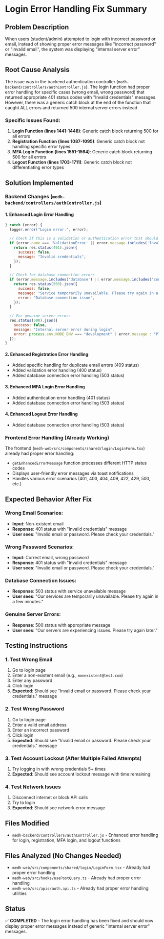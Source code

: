 # Login Error Handling Fix Summary

## Problem Description
When users (student/admin) attempted to login with incorrect password or email, instead of showing proper error messages like "incorrect password" or "invalid email", the system was displaying "internal server error" messages.

## Root Cause Analysis
The issue was in the backend authentication controller (`medh-backend/controllers/authController.js`). The login function had proper error handling for specific cases (wrong email, wrong password) that returned appropriate 401 status codes with "Invalid credentials" messages. However, there was a generic catch block at the end of the function that caught ALL errors and returned 500 internal server errors instead.

### Specific Issues Found:
1. **Login Function (lines 1441-1448)**: Generic catch block returning 500 for all errors
2. **Registration Function (lines 1087-1095)**: Generic catch block not handling specific error types
3. **MFA Login Function (lines 1551-1564)**: Generic catch block returning 500 for all errors
4. **Logout Function (lines 1703-1711)**: Generic catch block not differentiating error types

## Solution Implemented

### Backend Changes (`medh-backend/controllers/authController.js`)

#### 1. Enhanced Login Error Handling
```javascript
} catch (error) {
  logger.error("Login error:", error);
  
  // Check if this is a validation or authentication error that should not be treated as 500
  if (error.name === 'ValidationError' || error.message.includes('Invalid credentials') || error.message.includes('User not found')) {
    return res.status(401).json({
      success: false,
      message: "Invalid credentials",
    });
  }
  
  // Check for database connection errors
  if (error.message.includes('database') || error.message.includes('connection') || error.code === 'ECONNREFUSED') {
    return res.status(503).json({
      success: false,
      message: "Service temporarily unavailable. Please try again in a moment.",
      error: "Database connection issue",
    });
  }
  
  // For genuine server errors
  res.status(500).json({
    success: false,
    message: "Internal server error during login",
    error: process.env.NODE_ENV === "development" ? error.message : "Please try again later",
  });
}
```

#### 2. Enhanced Registration Error Handling
- Added specific handling for duplicate email errors (409 status)
- Added validation error handling (400 status)
- Added database connection error handling (503 status)

#### 3. Enhanced MFA Login Error Handling
- Added authentication error handling (401 status)
- Added database connection error handling (503 status)

#### 4. Enhanced Logout Error Handling
- Added database connection error handling (503 status)

### Frontend Error Handling (Already Working)
The frontend (`medh-web/src/components/shared/login/LoginForm.tsx`) already had proper error handling:
- `getEnhancedErrorMessage` function processes different HTTP status codes
- Displays user-friendly error messages via toast notifications
- Handles various error scenarios (401, 403, 404, 409, 422, 429, 500, etc.)

## Expected Behavior After Fix

### Wrong Email Scenarios:
- **Input**: Non-existent email
- **Response**: 401 status with "Invalid credentials" message
- **User sees**: "Invalid email or password. Please check your credentials."

### Wrong Password Scenarios:
- **Input**: Correct email, wrong password
- **Response**: 401 status with "Invalid credentials" message
- **User sees**: "Invalid email or password. Please check your credentials."

### Database Connection Issues:
- **Response**: 503 status with service unavailable message
- **User sees**: "Our services are temporarily unavailable. Please try again in a few minutes."

### Genuine Server Errors:
- **Response**: 500 status with appropriate message
- **User sees**: "Our servers are experiencing issues. Please try again later."

## Testing Instructions

### 1. Test Wrong Email
1. Go to login page
2. Enter a non-existent email (e.g., `nonexistent@test.com`)
3. Enter any password
4. Click login
5. **Expected**: Should see "Invalid email or password. Please check your credentials." message

### 2. Test Wrong Password
1. Go to login page
2. Enter a valid email address
3. Enter an incorrect password
4. Click login
5. **Expected**: Should see "Invalid email or password. Please check your credentials." message

### 3. Test Account Lockout (After Multiple Failed Attempts)
1. Try logging in with wrong credentials 5+ times
2. **Expected**: Should see account lockout message with time remaining

### 4. Test Network Issues
1. Disconnect internet or block API calls
2. Try to login
3. **Expected**: Should see network error message

## Files Modified
- `medh-backend/controllers/authController.js` - Enhanced error handling for login, registration, MFA login, and logout functions

## Files Analyzed (No Changes Needed)
- `medh-web/src/components/shared/login/LoginForm.tsx` - Already had proper error handling
- `medh-web/src/hooks/usePostQuery.ts` - Already had proper error handling
- `medh-web/src/apis/auth.api.ts` - Already had proper error handling utilities

## Status
✅ **COMPLETED** - The login error handling has been fixed and should now display proper error messages instead of generic "internal server error" messages.


